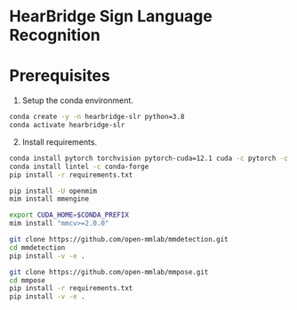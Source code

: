 # HearBridge Sign Language Recognition

# Prerequisites

1. Setup the conda environment.
```bash
conda create -y -n hearbridge-slr python=3.8
conda activate hearbridge-slr
```

2. Install requirements.
```bash
conda install pytorch torchvision pytorch-cuda=12.1 cuda -c pytorch -c nvidia
conda install lintel -c conda-forge
pip install -r requirements.txt

pip install -U openmim
mim install mmengine

export CUDA_HOME=$CONDA_PREFIX
mim install "mmcv>=2.0.0"

git clone https://github.com/open-mmlab/mmdetection.git
cd mmdetection
pip install -v -e .

git clone https://github.com/open-mmlab/mmpose.git
cd mmpose
pip install -r requirements.txt
pip install -v -e .
```